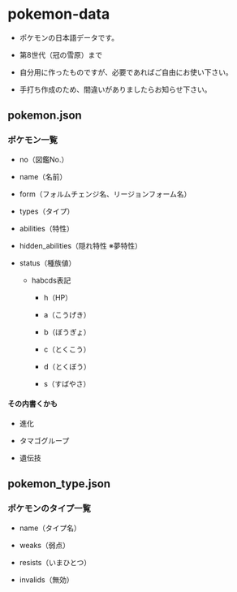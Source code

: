 # pokemon-data

- ポケモンの日本語データです。  

- 第8世代（冠の雪原）まで

- 自分用に作ったものですが、必要であればご自由にお使い下さい。

- 手打ち作成のため、間違いがありましたらお知らせ下さい。

## pokemon.json
### ポケモン一覧

- no（図鑑No.）

- name（名前）

- form（フォルムチェンジ名、リージョンフォーム名）

- types（タイプ）

- abilities（特性）

- hidden_abilities（隠れ特性 ※夢特性）

- status（種族値）

  - habcds表記

    - h（HP）

    - a（こうげき）

    - b（ぼうぎょ）

    - c（とくこう）

    - d（とくぼう）

    - s（すばやさ）

#### その内書くかも

- 進化

- タマゴグループ

- 遺伝技

## pokemon_type.json
### ポケモンのタイプ一覧

- name（タイプ名）

- weaks（弱点）

- resists（いまひとつ）

- invalids（無効）
